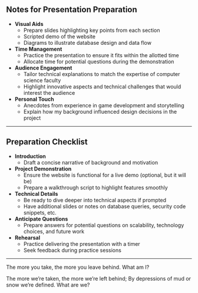 ## Notes for Presentation Preparation

- **Visual Aids**
  - Prepare slides highlighting key points from each section
  - Scripted demo of the website
  - Diagrams to illustrate database design and data flow
- **Time Management**
  - Practice the presentation to ensure it fits within the allotted time
  - Allocate time for potential questions during the demonstration
- **Audience Engagement**
  - Tailor technical explanations to match the expertise of computer science faculty
  - Highlight innovative aspects and technical challenges that would interest the audience
- **Personal Touch**
  - Anecdotes from experience in game development and storytelling
  - Explain how my background influenced design decisions in the project

---

## Preparation Checklist

- **Introduction**
  - Draft a concise narrative of background and motivation
- **Project Demonstration**
  - Ensure the website is functional for a live demo (optional, but it will be)
  - Prepare a walkthrough script to highlight features smoothly
- **Technical Details**
  - Be ready to dive deeper into technical aspects if prompted
  - Have additional slides or notes on database queries, security code snippets, etc.
- **Anticipate Questions**
  - Prepare answers for potential questions on scalability, technology choices, and future work
- **Rehearsal**
  - Practice delivering the presentation with a timer
  - Seek feedback during practice sessions

---

The more you take, the more you leave behind. What am I?

The more we’re taken, the more we’re left behind;
By depressions of mud or snow we’re defined.
What are we?